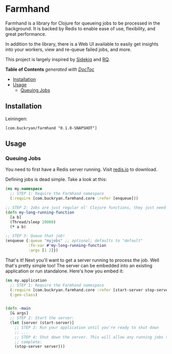 # Farmhand

Farmhand is a library for Clojure for queueing jobs to be processed in the
background. It is backed by Redis to enable ease of use, flexibility, and great
performance.

In addition to the library, there is a Web UI available to easily get insights
into your workers, view and re-queue failed jobs, and more.

This project is largely inspired by
[Sidekiq](https://github.com/mperham/sidekiq) and
[RQ](https://github.com/nvie/rq).

<!-- START doctoc generated TOC please keep comment here to allow auto update -->
<!-- DON'T EDIT THIS SECTION, INSTEAD RE-RUN doctoc TO UPDATE -->
**Table of Contents**  *generated with [DocToc](https://github.com/thlorenz/doctoc)*

- [Installation](#installation)
- [Usage](#usage)
  - [Queuing Jobs](#queuing-jobs)

<!-- END doctoc generated TOC please keep comment here to allow auto update -->

## Installation

Leiningen:

```
[com.buckryan/farmhand "0.1.0-SNAPSHOT"]
```

## Usage

### Queuing Jobs

You need to first have a Redis server running. Visit
[redis.io](https://redis.io/) to download.

Defining jobs is dead simple. Take a look at this:

```clojure
(ns my.namespace
  ;; STEP 1: Require the Farmhand namespace
  (:require [com.buckryan.farmhand.core :refer [enqueue]))

;; STEP 2: Jobs are just regular ol' Clojure functions, they just need to be public:
(defn my-long-running-function
  [a b]
  (Thread/sleep 20000)
  (* a b)

;; STEP 3: Queue that job!
(enqueue {:queue "myjobs" ;; optional; defaults to "default"
          :fn-var #'my-long-running-function
          :args [1 2]})
```

That's it! Next you'll want to get a server running to process the job. Well
that's pretty simple too! The server can be embedded into an existing
application or run standalone. Here's how you embed it:

```clojure
(ns my.application
  ;; STEP 1: Require the Farmhand namespace
  (:require [com.buckryan.farmhand.core :refer [start-server stop-server])
  (:gen-class)


(defn -main
  [& args]
  ;; STEP 2: Start the server:
  (let [server (start-server)]
    ;; STEP 3: Run your application until you're ready to shut down
    ;; ...
    ;; STEP 4: Shut down the server. This will allow any running jobs to
    ;; complete:
    (stop-server server)))
```
